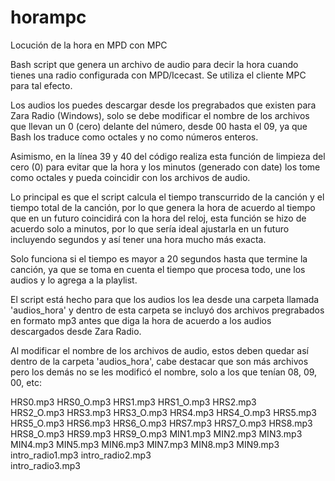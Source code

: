 # horampc
Locución de la hora en MPD con MPC

Bash script que genera un archivo de audio para decir la hora cuando tienes una radio configurada con MPD/Icecast. Se utiliza el cliente MPC para tal efecto.

Los audios los puedes descargar desde los pregrabados que existen para Zara Radio (Windows), solo se debe modificar el nombre de los archivos que llevan un 0 (cero) delante del número, desde 00 hasta el 09, ya que Bash los traduce como octales y no como números enteros.

Asimismo, en la línea 39 y 40 del código realiza esta función de limpieza del cero (0) para evitar que la hora y los minutos (generado con date) los tome como octales y pueda coincidir con los archivos de audio.

Lo principal es que el script calcula el tiempo transcurrido de la canción y el tiempo total de la canción, por lo que genera la hora de acuerdo al tiempo que en un futuro coincidirá con la hora del reloj, esta función se hizo de acuerdo solo a minutos, por lo que sería ideal ajustarla en un futuro incluyendo segundos y así tener una hora mucho más exacta.

Solo funciona si el tiempo es mayor a 20 segundos hasta que termine la canción, ya que se toma en cuenta el tiempo que procesa todo, une los audios y lo agrega a la playlist.

El script está hecho para que los audios los lea desde una carpeta llamada 'audios_hora' y dentro de esta carpeta se incluyó dos archivos pregrabados en formato mp3 antes que diga la hora de acuerdo a los audios descargados desde Zara Radio.

Al modificar el nombre de los archivos de audio, estos deben quedar así dentro de la carpeta 'audios_hora', cabe destacar que son más archivos pero los demás no se les modificó el nombre, solo a los que tenían 08, 09, 00, etc:

HRS0.mp3
HRS0_O.mp3
HRS1.mp3
HRS1_O.mp3
HRS2.mp3   
HRS2_O.mp3
HRS3.mp3
HRS3_O.mp3
HRS4.mp3
HRS4_O.mp3
HRS5.mp3
HRS5_O.mp3
HRS6.mp3
HRS6_O.mp3
HRS7.mp3
HRS7_O.mp3
HRS8.mp3
HRS8_O.mp3
HRS9.mp3
HRS9_O.mp3
MIN1.mp3
MIN2.mp3
MIN3.mp3
MIN4.mp3
MIN5.mp3
MIN6.mp3
MIN7.mp3
MIN8.mp3
MIN9.mp3
intro_radio1.mp3
intro_radio2.mp3  
intro_radio3.mp3
